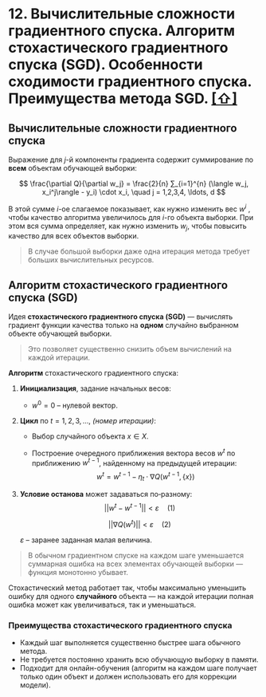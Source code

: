 # 12. Вычислительные сложности градиентного спуска. Алгоритм стохастического градиентного спуска (SGD). Особенности сходимости градиентного спуска. Преимущества метода SGD. [[⇧]](../questions-list.md)

## Вычислительные сложности градиентного спуска

Выражение для $j$-й компоненты градиента содержит суммирование по **всем** объектам обучающей выборки:

$$
\frac{\partial Q}{\partial w_j} = \frac{2}{n} ∑_{i=1}^{n} (\langle w_j, x_i^j\rangle - y_i) \cdot x_i, \quad j = 1,2,3,4, \ldots, d
$$

В этой сумме $i$-ое слагаемое показывает, как нужно изменить вес $w^i$ , чтобы качество алгоритма увеличилось для $i$-го объекта выборки. При этом вся сумма определяет, как нужно изменить $w_j$, чтобы повысить качество для всех объектов выборки.

> В случае большой выборки даже одна итерация метода требует больших вычислительных ресурсов.

## Алгоритм стохастического градиентного спуска (SGD)

Идея **стохастического градиентного спуска (SGD)** — вычислять градиент функции качества только на **одном** случайно выбранном объекте обучающей выборки.

> Это позволяет существенно снизить объем вычислений на каждой итерации.

**Алгоритм** стохастического градиентного спуска:

1. **Инициализация**, задание начальных весов:

   - $w^0=0$ – нулевой вектор.

2. **Цикл** по $t=1, 2, 3,\ldots,$ _(номер итерации)_:

   - Выбор случайного объекта $x \in X$.

   - Построение очередного приближения вектора весов $w^t$ по приближению $w^{t-1}$, найденному на предыдущей итерации:
     $$w^t=w^{t-1}-\eta_t \cdot \nabla Q(w^{t-1},\lbrace x \rbrace)$$

3. **Условие останова** может задаваться по‑разному:
   $$||w^t-w^{t-1}|| < \varepsilon \quad (1)$$

   $$||\nabla Q(w^{t})|| < \varepsilon \quad (2)$$

   $\varepsilon$ – заранее заданная малая величина.

> В обычном градиентном спуске на каждом шаге уменьшается суммарная ошибка на всех элементах обучающей выборки — функция монотонно убывает.

Стохастический метод работает так, чтобы максимально уменьшить ошибку для одного **случайного** объекта — на каждой итерации полная ошибка может как увеличиваться, так и уменьшаться.

### Преимущества стохастического градиентного спуска

- Каждый шаг выполняется существенно быстрее шага обычного метода.
- Не требуется постоянно хранить всю обучающую выборку в памяти.
- Подходит для онлайн-обучения (алгоритм на каждом шаге получает только один объект и должен использовать его для коррекции модели).

